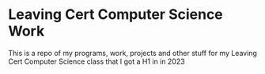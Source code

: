 # Leaving Cert Computer Science Work
This is a repo of my programs, work, projects and other stuff for my Leaving Cert Computer Science class that I got a H1 in in 2023
